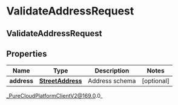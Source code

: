 # ValidateAddressRequest

## ValidateAddressRequest

## Properties

|Name | Type | Description | Notes|
|------------ | ------------- | ------------- | -------------|
| **address** | [**StreetAddress**](StreetAddress) | Address schema | [optional] |



_PureCloudPlatformClientV2@169.0.0_
